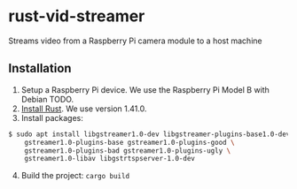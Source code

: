 # rust-vid-streamer
Streams video from a Raspberry Pi camera module to a host machine

## Installation

  1) Setup a Raspberry Pi device. We use the Raspberry Pi Model B with Debian TODO.
  2) [Install Rust](https://www.rust-lang.org/tools/install). We use version 1.41.0.
  3) Install packages:
  ```bash
  $ sudo apt install libgstreamer1.0-dev libgstreamer-plugins-base1.0-dev \
      gstreamer1.0-plugins-base gstreamer1.0-plugins-good \
      gstreamer1.0-plugins-bad gstreamer1.0-plugins-ugly \
      gstreamer1.0-libav libgstrtspserver-1.0-dev
  ```
  4) Build the project: `cargo build`

